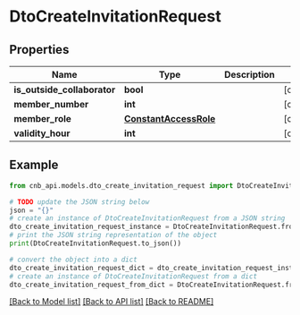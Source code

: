 # DtoCreateInvitationRequest


## Properties

Name | Type | Description | Notes
------------ | ------------- | ------------- | -------------
**is_outside_collaborator** | **bool** |  | [optional] 
**member_number** | **int** |  | [optional] 
**member_role** | [**ConstantAccessRole**](ConstantAccessRole.md) |  | [optional] 
**validity_hour** | **int** |  | [optional] 

## Example

```python
from cnb_api.models.dto_create_invitation_request import DtoCreateInvitationRequest

# TODO update the JSON string below
json = "{}"
# create an instance of DtoCreateInvitationRequest from a JSON string
dto_create_invitation_request_instance = DtoCreateInvitationRequest.from_json(json)
# print the JSON string representation of the object
print(DtoCreateInvitationRequest.to_json())

# convert the object into a dict
dto_create_invitation_request_dict = dto_create_invitation_request_instance.to_dict()
# create an instance of DtoCreateInvitationRequest from a dict
dto_create_invitation_request_from_dict = DtoCreateInvitationRequest.from_dict(dto_create_invitation_request_dict)
```
[[Back to Model list]](../README.md#documentation-for-models) [[Back to API list]](../README.md#documentation-for-api-endpoints) [[Back to README]](../README.md)


